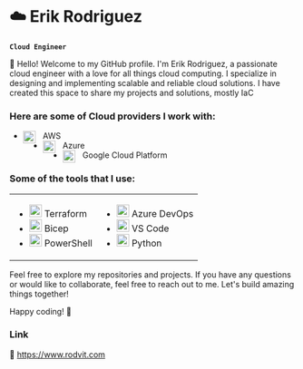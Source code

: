 # :cloud: Erik Rodriguez 

**`Cloud Engineer`**

👋 Hello! Welcome to my GitHub profile. I'm Erik Rodriguez, a passionate cloud engineer with a love for all things cloud computing. I specialize in designing and implementing scalable and reliable cloud solutions. I have created this space to share my projects and solutions, mostly IaC

### Here are some of Cloud providers I work with:

- <img align="left" alt="AWS" width="22px" style="padding-right:10px;" src="https://cdn.jsdelivr.net/gh/devicons/devicon@latest/icons/amazonwebservices/amazonwebservices-original-wordmark.svg" /> AWS 
- <img align="left" alt="Azure" width="22px" style="padding-right:10px;" src="https://cdn.jsdelivr.net/gh/devicons/devicon@latest/icons/azure/azure-original.svg" /> Azure
- <img align="left" alt="GCP" width="22px" style="padding-right:10px;" src="https://cdn.jsdelivr.net/gh/devicons/devicon@latest/icons/googlecloud/googlecloud-original.svg" /> Google Cloud Platform

### Some of the tools that I use:
<!-- - <img align="left" alt="Terraform" width="22px" style="padding-right:10px;" src="https://cdn.jsdelivr.net/gh/devicons/devicon@latest/icons/terraform/terraform-original.svg" /> Terraform
- <img align="left" alt="Bicep" width="22px" style="padding-right:10px;" src="https://ms-azuretools.gallerycdn.vsassets.io/extensions/ms-azuretools/visualstudiobicep/0.28.1.47646/1717548761618/Microsoft.VisualStudio.Services.Icons.Default" /> Bicep
- <img align="left" alt="PowerShell" width="22px" style="padding-right:10px;" src="https://cdn.jsdelivr.net/gh/devicons/devicon@latest/icons/powershell/powershell-original.svg" /> PowerShell
- <img align="left" alt="DevOps" width="22px" style="padding-right:10px;" src="https://cdn.jsdelivr.net/gh/devicons/devicon@latest/icons/azuredevops/azuredevops-original.svg" /> Azure DevOps
- <img align="left" alt="VS Code" width="22px" style="padding-right:10px;" src="https://cdn.jsdelivr.net/gh/devicons/devicon@latest/icons/vscode/vscode-original.svg" /> VS Code
- <img align="left" alt="Python" width="22px" style="padding-right:10px;" src="https://cdn.jsdelivr.net/gh/devicons/devicon@latest/icons/python/python-original.svg" /> Python -->
<table>
  <tr>
    <td valign="top">
      <ul>
        <li><img alt="Terraform" width="22px" src="https://cdn.jsdelivr.net/gh/devicons/devicon@latest/icons/terraform/terraform-original.svg" /> Terraform</li>
        <li><img alt="Bicep" width="22px" src="https://ms-azuretools.gallerycdn.vsassets.io/extensions/ms-azuretools/visualstudiobicep/0.28.1.47646/1717548761618/Microsoft.VisualStudio.Services.Icons.Default" /> Bicep</li>
        <li><img alt="PowerShell" width="22px" src="https://cdn.jsdelivr.net/gh/devicons/devicon@latest/icons/powershell/powershell-original.svg" /> PowerShell</li>
      </ul>
    </td>
    <td valign="top">
      <ul>
        <li><img alt="Azure DevOps" width="22px" src="https://cdn.jsdelivr.net/gh/devicons/devicon@latest/icons/azuredevops/azuredevops-original.svg" /> Azure DevOps</li>
        <li><img alt="VS Code" width="22px" src="https://cdn.jsdelivr.net/gh/devicons/devicon@latest/icons/vscode/vscode-original.svg" /> VS Code</li>
        <li><img alt="Python" width="22px" src="https://cdn.jsdelivr.net/gh/devicons/devicon@latest/icons/python/python-original.svg" /> Python</li>
      </ul>
    </td>
  </tr>
</table>






Feel free to explore my repositories and projects. If you have any questions or would like to collaborate, feel free to reach out to me. Let's build amazing things together!

Happy coding! 🚀


### Link
:link: https://www.rodvit.com